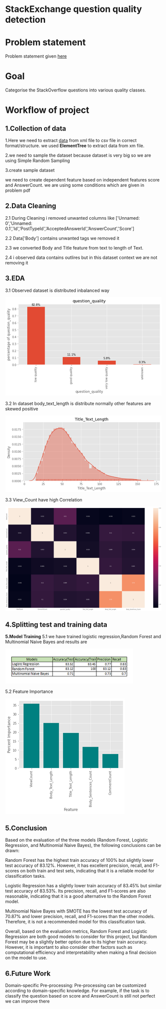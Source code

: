 # StackExchange question quality detection

# Problem statement
Problem statement given [here](https://github.com/Shubh4545/StackExchange-question-quality-detection/blob/70bdf96e0396bd24794deb46ff8337d70dfdb765/StackExchange%20question%20quality%20detection.pdf)

# Goal
Categorise the StackOverflow questions into various quality classes.

# Workflow of project
## **1.Collection of data** 

1.Here we need to extract [data](https://drive.google.com/drive/folders/15xd3v1mSaeGILRnpUUa2V-r2AbGp26kH) from xml file to csv file in correct format/structure. we used **ElementTree** to extract data from xm file. 

2.we need to sample the dataset because dataset is very big so we are using Simple Random Sampling

3.create sample dataset 

we need to create dependent feature based on independent features score and AnswerCount. we are using some conditions which are given in problem pdf 

## **2.Data Cleaning**

2.1 During Cleaning i removed unwanted columns like ['Unnamed: 0','Unnamed: 0.1','Id','PostTypeId','AcceptedAnswerId','AnswerCount','Score']

2.2 Data['Body'] contains unwanted tags we removed it

2.3 we converted Body and Title feature from text to length of Text.

2.4 i observed data contains outlires but in this dataset context we are not removing it 

## **3.EDA**

3.1 Observed dataset is distributed inbalanced way

![inbalanced](https://github.com/Shubh4545/StackExchange-question-quality-detection/blob/2fcfd6fd68b6511b5034ededd20ef77b3b68c747/Resource/inbalalenced.png)

3.2 In dataset body_text_length is distribute normally other features are skewed positive

![body_text_length](https://github.com/Shubh4545/StackExchange-question-quality-detection/blob/f8e472eadb056d6c535593df6c92c9e3f731d6dd/Resource/body_text_length.png)

3.3 View_Count have high Correlation 

![corr](https://github.com/Shubh4545/StackExchange-question-quality-detection/blob/8c81805f0501012b1eebd650d786d74d4dc17670/Resource/corr.png)

## **4.Splitting test and training data**


**5.Model Training**
5.1 we have trained logistic regression,Random Forest and Multinomial Naive Bayes
and results are

![result](https://github.com/Shubh4545/StackExchange-question-quality-detection/blob/49759e144079cf5ac1878d23e17960c7a48a8717/Resource/scores%20table.png)

5.2 Feature Importance

![Feature](https://github.com/Shubh4545/StackExchange-question-quality-detection/blob/95591f43b91f2a9b1f918ad9df2c2f535963fe58/Resource/Feature%20importance.png)
## **5.Conclusion**
Based on the evaluation of the three models (Random Forest, Logistic Regression, and Multinomial Naive Bayes), the following conclusions can be drawn:

Random Forest has the highest train accuracy of 100% but slightly lower test accuracy of 83.12%. However, it has excellent precision, recall, and F1-scores on both train and test sets, indicating that it is a reliable model for classification tasks.

Logistic Regression has a slightly lower train accuracy of 83.45% but similar test accuracy of 83.53%. Its precision, recall, and F1-scores are also reasonable, indicating that it is a good alternative to the Random Forest model.

Multinomial Naive Bayes with SMOTE has the lowest test accuracy of 70.87% and lower precision, recall, and F1-scores than the other models. Therefore, it is not a recommended model for this classification task.

Overall, based on the evaluation metrics, Random Forest and Logistic Regression are both good models to consider for this project, but Random Forest may be a slightly better option due to its higher train accuracy. However, it is important to also consider other factors such as computational efficiency and interpretability when making a final decision on the model to use.

## **6.Future Work**

Domain-specific Pre-processing: Pre-processing can be customized according to domain-specific knowledge. For example, if the task is to classify the question based on score and AnswerCount is still not perfect we can improve there

